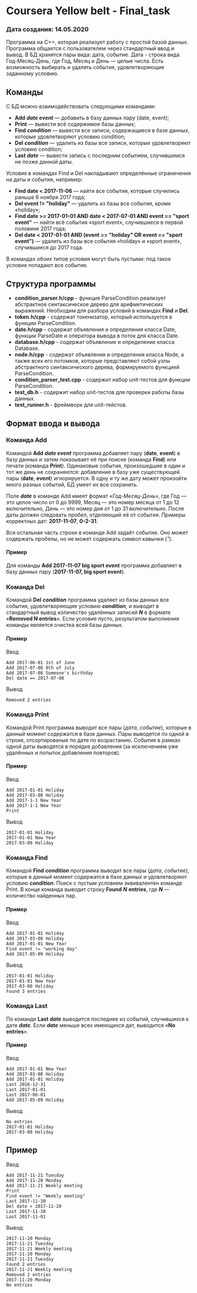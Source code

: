 # Coursera Yellow belt - Final_task
### Дата создания: 14.05.2020
Программа на С++, которая реализует работу с простой базой данных. Программа общается с пользователем через стандартный ввод и вывод.
В БД хранятся пары вида: дата, событие. Дата - строка вида Год-Месяц-День, где Год, Месяц и День — целые числа. 
Есть возможность выбирать и удалять события, удовлетворяющие заданному условию.

Команды
--------
С БД можно взаимодействовать следующими командами:

* **Add** ***date event*** — добавить в базу данных пару (date, event);
* **Print** — вывести всё содержимое базы данных;
* **Find** ***condition*** — вывести все записи, содержащиеся в базе данных, которые удовлетворяют условию condition;
* **Del** ***condition*** — удалить из базы все записи, которые удовлетворяют условию condition;
* **Last** ***date*** — вывести запись с последним событием, случившимся не позже данной даты.

Условия в командах Find и Del накладывают определённые ограничения на даты и события, например:

* **Find date < 2017-11-06** — найти все события, которые случились раньше 6 ноября 2017 года;
* **Del event != "holiday"** — удалить из базы все события, кроме «holiday»;
* **Find date >= 2017-01-01 AND date < 2017-07-01 AND event == "sport event"** — найти всё события «sport event», случившиеся в первой половине 2017 года;
* **Del date < 2017-01-01 AND (event == "holiday" OR event == "sport event")** — удалить из базы все события «holiday» и «sport event», случившиеся до 2017 года.

В командах обоих типов условия могут быть пустыми: под такое условие попадают все события.

Структура программы
-------------------
* **condition_parser.h/cpp** - функция ParseCondition реализует абстрактное синтаксическое дерево для арифметических выражений. Необходим для разбора условий в командах **Find** и **Del**.
* **token.h/cpp** - содержат токенизатор, который используется в функции ParseCondition.
* **date.h/cpp** - содержат объявления и определения класса Date, функции ParseDate и оператора вывода в поток для класса Date.
* **database.h/cpp** - содержат объявление и определение класса Database.
* **node.h/cpp** - содержат объявления и определения класса Node, а также всех его потомков, которые представляют собой узлы абстрактного синтаксического дерева, формируемого функцией ParseCondition.
* **condition_parser_test.cpp** - содержит набор unit-тестов для функции ParseCondition.
* **test_db.h** - содержит набор unit-тестов для проверки работы базы данных.
* **test_runner.h** - фреймворк для unit-тейстов.

Формат ввода и вывода
---------------------
### Команда Add
Командой **Add** ***date event*** программа добавляет пару (**date**, **event**) в базу данных и затем показывает её при поиске (команда **Find**) или печати (команда **Print**).
Одинаковые события, произошедшие в один и тот же день не сохраняются: добавление в базу уже существующей пары (**date**, **event**) игнорируется. В одну и ту же дату может произойти много разных событий, БД умеет их все сохранить.

Поле ***date*** в команде Add имеет формат «*Год-Месяц-День*», где Год — это целое число от 0 до 9999, Месяц — это номер месяца от 1 до 12 включительно, День — это номер дня от 1 до 31 включительно. После даты должен следовать пробел, отделяющий её от события. Примеры корректных дат: **2017-11-07**, **0-2-31**.

Вся остальная часть строки в команде Add задаёт событие. Оно может содержать пробелы, но не может содержать символ кавычки (*"*).

#### Пример
Для команды **Add 2017-11-07 big sport event** программа добавляет в базу данных пару (**2017-11-07, big sport event**).


### Команда Del
Командой **Del** ***condition*** программа удаляет из базы данных все события, удовлетворяющие условию ***condition***, и выводит в стандартный вывод количество удалённых записей ***N*** в формате «**Removed N entries**». Если условие пусто, результатом выполнения команды является очистка всей базы данных.

#### Пример
Ввод

    Add 2017-06-01 1st of June
    Add 2017-07-08 8th of July
    Add 2017-07-08 Someone's birthday
    Del date == 2017-07-08
Вывод

    Removed 2 entries


### Команда Print
Командой Print программа выводит все пары (*дата*, *событие*), которые в данный момент содержатся в базе данных. Пары выводятся по одной в строке, отсортированые по дате по возрастанию. События в рамках одной даты выводятся в порядке добавления (за исключением уже удалённых и попыток добавления повторов).

#### Пример
Ввод

    Add 2017-01-01 Holiday
    Add 2017-03-08 Holiday
    Add 2017-1-1 New Year
    Add 2017-1-1 New Year
    Print
Вывод

    2017-01-01 Holiday
    2017-01-01 New Year
    2017-03-08 Holiday


### Команда Find
Командой **Find** ***condition*** программа выводит все пары (*дата*, *событие*), которые в данный момент содержатся в базе данных и удовлетворяют условию ***condition***. Поиск с пустым условием эквивалентен команде Print. В конце команда выводит строку **Found** ***N*** **entries**, где ***N*** — количество найденных пар.

#### Пример
Ввод

    Add 2017-01-01 Holiday
    Add 2017-03-08 Holiday
    Add 2017-01-01 New Year
    Find event != "working day"
    Add 2017-05-09 Holiday
Вывод

    2017-01-01 Holiday
    2017-01-01 New Year
    2017-03-08 Holiday
    Found 3 entries


### Команда Last
По команде **Last** ***date*** выводится последнее из событий, случившихся к дате ***date***. Если ***date*** меньше всех имеющихся дат, выводится «**No entries**».

#### Пример
Ввод

    Add 2017-01-01 New Year
    Add 2017-03-08 Holiday
    Add 2017-01-01 Holiday
    Last 2016-12-31
    Last 2017-01-01
    Last 2017-06-01
    Add 2017-05-09 Holiday
Вывод

    No entries
    2017-01-01 Holiday
    2017-03-08 Holiday


Пример
-------
Ввод

    Add 2017-11-21 Tuesday
    Add 2017-11-20 Monday
    Add 2017-11-21 Weekly meeting
    Print
    Find event != "Weekly meeting"
    Last 2017-11-30
    Del date > 2017-11-20
    Last 2017-11-30
    Last 2017-11-01

Вывод:

    2017-11-20 Monday
    2017-11-21 Tuesday
    2017-11-21 Weekly meeting
    2017-11-20 Monday
    2017-11-21 Tuesday
    Found 2 entries
    2017-11-21 Weekly meeting
    Removed 2 entries
    2017-11-20 Monday
    No entries
